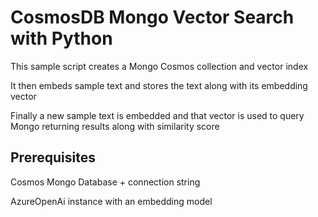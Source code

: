 # CosmosDB Mongo Vector Search with Python

This sample script creates a Mongo Cosmos collection and vector index

It then embeds sample text and stores the text along with its embedding vector

Finally a new sample text is embedded and that vector is used to query Mongo returning results along with similarity score

## Prerequisites

Cosmos Mongo Database + connection string

AzureOpenAi instance with an embedding model
